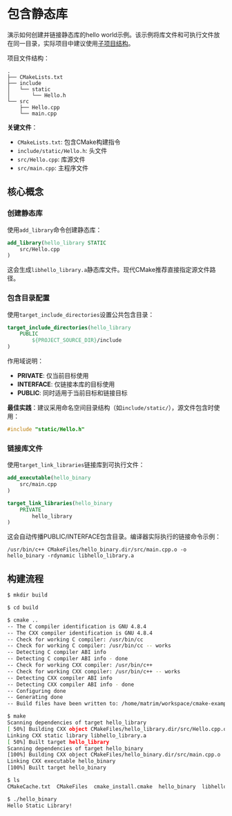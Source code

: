 # 包含静态库

演示如何创建并链接静态库的hello world示例。该示例将库文件和可执行文件放在同一目录，实际项目中建议使用[子项目结构](../../02-sub-projects/index)。

项目文件结构：

```
. 
├── CMakeLists.txt
├── include
│   └── static
│       └── Hello.h
└── src
    ├── Hello.cpp
    └── main.cpp
```

**关键文件**：
- `CMakeLists.txt`: 包含CMake构建指令
- `include/static/Hello.h`: 头文件
- `src/Hello.cpp`: 库源文件
- `src/main.cpp`: 主程序文件

## 核心概念

### 创建静态库

使用`add_library`命令创建静态库：

```cmake
add_library(hello_library STATIC
    src/Hello.cpp
)
```

这会生成`libhello_library.a`静态库文件。现代CMake推荐直接指定源文件路径。

### 包含目录配置

使用`target_include_directories`设置公共包含目录：

```cmake
target_include_directories(hello_library
    PUBLIC
        ${PROJECT_SOURCE_DIR}/include
)
```

作用域说明：
- **PRIVATE**: 仅当前目标使用
- **INTERFACE**: 仅链接本库的目标使用
- **PUBLIC**: 同时适用于当前目标和链接目标

**最佳实践**：建议采用命名空间目录结构（如`include/static/`），源文件包含时使用：

```cpp
#include "static/Hello.h"
```

### 链接库文件

使用`target_link_libraries`链接库到可执行文件：

```cmake
add_executable(hello_binary
    src/main.cpp
)

target_link_libraries(hello_binary
    PRIVATE
        hello_library
)
```

这会自动传播PUBLIC/INTERFACE包含目录。编译器实际执行的链接命令示例：

```
/usr/bin/c++ CMakeFiles/hello_binary.dir/src/main.cpp.o -o hello_binary -rdynamic libhello_library.a
```

## 构建流程

```bash
$ mkdir build

$ cd build

$ cmake ..
-- The C compiler identification is GNU 4.8.4
-- The CXX compiler identification is GNU 4.8.4
-- Check for working C compiler: /usr/bin/cc
-- Check for working C compiler: /usr/bin/cc -- works
-- Detecting C compiler ABI info
-- Detecting C compiler ABI info - done
-- Check for working CXX compiler: /usr/bin/c++
-- Check for working CXX compiler: /usr/bin/c++ -- works
-- Detecting CXX compiler ABI info
-- Detecting CXX compiler ABI info - done
-- Configuring done
-- Generating done
-- Build files have been written to: /home/matrim/workspace/cmake-examples/01-basic/C-static-library/build

$ make
Scanning dependencies of target hello_library
[ 50%] Building CXX object CMakeFiles/hello_library.dir/src/Hello.cpp.o
Linking CXX static library libhello_library.a
[ 50%] Built target hello_library
Scanning dependencies of target hello_binary
[100%] Building CXX object CMakeFiles/hello_binary.dir/src/main.cpp.o
Linking CXX executable hello_binary
[100%] Built target hello_binary

$ ls
CMakeCache.txt  CMakeFiles  cmake_install.cmake  hello_binary  libhello_library.a  Makefile

$ ./hello_binary
Hello Static Library!
```